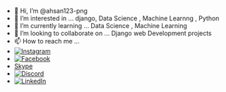 - 👋 Hi, I’m @ahsan123-png
- 👀 I’m interested in ... django, Data Science , Machine Learnng , Python
- 🌱 I’m currently learning ... Data Science , Machine Learning
- 💞️ I’m looking to collaborate on ... Django web Development projects
- 📫 How to reach me ... 
- [![Instagram](https://img.shields.io/badge/Instagram-%23E4405F.svg?&style=for-the-badge&logo=Instagram&logoColor=white)](https://instagram.com/asho.ahxan?igshid=MzMyNGUyNmU2YQ==)
- [![Facebook](https://img.shields.io/badge/Facebook-%231877F2.svg?&style=for-the-badge&logo=Facebook&logoColor=white)](https://facebook.com/ahxan.asho12)
- [Skype](https://join.skype.com/invite/live:.cid.99f5e0d393316030)
- [![Discord](https://img.shields.io/badge/Discord-%237289DA.svg?&style=for-the-badge&logo=Discord&logoColor=white)](https://discordapp.com/users/1131112861037498429)
- [![LinkedIn](https://img.shields.io/badge/LinkedIn-%230077B5.svg?&style=for-the-badge&logo=LinkedIn&logoColor=white)](https://www.linkedin.com/in/ahsan-masood-6a4957226?utm_source=share&utm_campaign=share_via&utm_content=profile&utm_medium=android_app)


<!---
ahsan123-png/ahsan123-png is a ✨ special ✨ repository because its `README.md` (this file) appears on your GitHub profile.
You can click the Preview link to take a look at your changes.
--->
